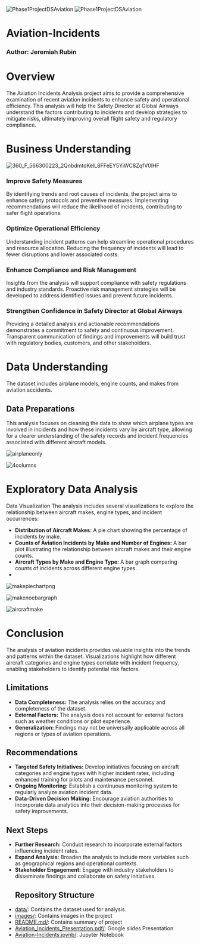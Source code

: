 ![Phase1ProjectDSAviation](https://github.com/BlackXWulf/Flying-Through-The-Years/assets/85573566/0c3dc657-275e-47d9-af6e-eb00c6d6f8cd) ![Phase1ProjectDSAviation](https://github.com/BlackXWulf/Flying-Through-The-Years/assets/85573566/0c3dc657-275e-47d9-af6e-eb00c6d6f8cd)
# Aviation-Incidents
### Author: Jeremiah Rubin
# Overview

The Aviation Incidents Analysis project aims to provide a comprehensive examination of recent aviation incidents to enhance safety and operational efficiency. This analysis will help the Safety Director at Global Airways understand the factors contributing to incidents and develop strategies to mitigate risks, ultimately improving overall flight safety and regulatory compliance.


# Business Understanding
![360_F_566300223_2QnbdmtdKelL8FFeEY5YiWC8ZqfV0lHF](https://github.com/user-attachments/assets/5ca5a451-25cc-4c43-b7a3-0797d9eab9ec)

### Improve Safety Measures
By identifying trends and root causes of incidents, the project aims to enhance safety protocols and preventive measures. Implementing recommendations will reduce the likelihood of incidents, contributing to safer flight operations.

### Optimize Operational Efficiency
Understanding incident patterns can help streamline operational procedures and resource allocation. Reducing the frequency of incidents will lead to fewer disruptions and lower associated costs.

### Enhance Compliance and Risk Management
Insights from the analysis will support compliance with safety regulations and industry standards. Proactive risk management strategies will be developed to address identified issues and prevent future incidents.

### Strengthen Confidence in Safety Director at Global Airways
Providing a detailed analysis and actionable recommendations demonstrates a commitment to safety and continuous improvement. Transparent communication of findings and improvements will build trust with regulatory bodies, customers, and other stakeholders.

# Data Understanding
The dataset includes airplane models, engine counts, and makes from aviation accidents.
## Data Preparations
This analysis focuses on cleaning the data to show which airplane types are involved in incidents and how these incidents vary by aircraft type, allowing for a clearer understanding of the safety records and incident frequencies associated with different aircraft models.

![airplaneonly](https://github.com/user-attachments/assets/9cd29df6-2c76-4fbd-971a-04a3e63bc91c)

![4columns](https://github.com/user-attachments/assets/b39f2916-654f-4799-acc9-36ce2d78bd80)




# Exploratory Data Analysis
Data Visualization
The analysis includes several visualizations to explore the relationship between aircraft makes, engine types, and incident occurrences:

- **Distribution of Aircraft Makes:** A pie chart showing the percentage of incidents by make.
- **Counts of Aviation Incidents by Make and Number of Engines:** A bar plot illustrating the relationship between aircraft makes and their engine counts.
- **Aircraft Types by Make and Engine Type:** A bar graph comparing counts of incidents across different engine types.
- 
![makepiechartpng](https://github.com/user-attachments/assets/3b6ef620-f2ec-4d10-9815-2de29ae243d8)

![makenoebargraph](https://github.com/user-attachments/assets/5bf16f34-d616-41ad-9380-13651a706302)

![aircraftmake](https://github.com/user-attachments/assets/fafa66dc-faf4-43eb-94b2-7c6813c56aed)


# Conclusion
The analysis of aviation incidents provides valuable insights into the trends and patterns within the dataset. Visualizations highlight how different aircraft categories and engine types correlate with incident frequency, enabling stakeholders to identify potential risk factors.

## Limitations
- **Data Completeness:** The analysis relies on the accuracy and completeness of the dataset.
- **External Factors:** The analysis does not account for external factors such as weather conditions or pilot experience.
- **Generalization:** Findings may not be universally applicable across all regions or types of aviation operations.
## Recommendations
- **Targeted Safety Initiatives:** Develop initiatives focusing on aircraft categories and engine types with higher incident rates, including enhanced training for pilots and maintenance personnel.
- **Ongoing Monitoring:** Establish a continuous monitoring system to regularly analyze aviation incident data.
- **Data-Driven Decision Making:** Encourage aviation authorities to incorporate data analytics into their decision-making processes for safety improvements.
## Next Steps
- **Further Research:** Conduct research to incorporate external factors influencing incident rates.
- **Expand Analysis:** Broaden the analysis to include more variables such as geographical regions and operational contexts.
- **Stakeholder Engagement:** Engage with industry stakeholders to disseminate findings and collaborate on safety initiatives.
  ## Repository Structure
-  [data/](https://github.com/BlackXWulf/Aviation-Incidents/tree/main/data): Contains the dataset used for analysis.
-  [images/](https://github.com/BlackXWulf/Aviation-Incidents/tree/main/images): Contains images in the project
-  [README.md/](https://github.com/BlackXWulf/Aviation-Incidents/blob/main/README.md): Contains summary of project
-  [Aviation_Incidents_Presentation.pdf/](https://github.com/BlackXWulf/Aviation-Incidents/blob/main/Aviation_Incidents_Presentation.pdf): Google slides Presentation
-  [Aviation-Incidents.ipynb/](https://github.com/BlackXWulf/Aviation-Incidents/blob/main/Aviation-Incidents.ipynb): Jupyter Notebook
